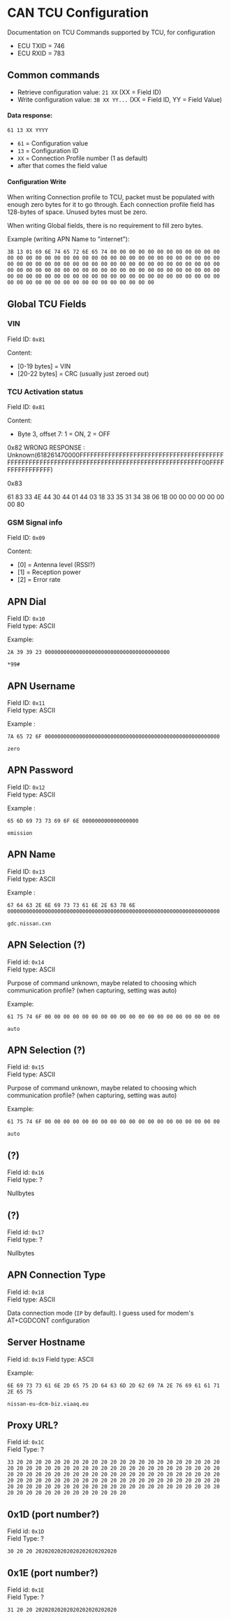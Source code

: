 # CAN TCU Configuration
Documentation on TCU Commands supported by TCU, for configuration

- ECU TXID = 746
- ECU RXID = 783

## Common commands
- Retrieve configuration value: `21 XX` (XX = Field ID)
- Write configuration value: `3B XX YY...` (XX = Field ID, YY = Field Value)

#### Data response:
`61 13 XX YYYY`
- `61` = Configuration value
- `13` = Configuration ID
- `XX` = Connection Profile number (1 as default)
- after that comes the field value

#### Configuration Write
When writing Connection profile to TCU, packet must be populated with enough zero bytes for it to go through.
Each connection profile field has 128-bytes of space. Unused bytes must be zero.

When writing Global fields, there is no requirement to fill zero bytes.

Example (writing APN Name to "internet"): 
```hex
3B 13 01 69 6E 74 65 72 6E 65 74 00 00 00 00 00 00 00 00 00 00 00 00 00 00 00 00 00 00 00 00 00 00 00 00 00 00 00 00 00 00 00 00 00 00 00 00 00 00 00 00 00 00 00 00 00 00 00 00 00 00 00 00 00 00 00 00 00 00 00 00 00 00 00 00 00 00 00 00 00 00 00 00 00 00 00 00 00 00 00 00 00 00 00 00 00 00 00 00 00 00 00 00 00 00 00 00 00 00 00 00 00 00 00 00 00 00 00 00 00 00 00 00 00 00 00 00 00 00 00 00
```

## Global TCU Fields

### VIN
Field ID: `0x81`

Content:
- [0-19 bytes] = VIN
- [20-22 bytes] = CRC (usually just zeroed out)

### TCU Activation status
Field ID: `0x81`

Content:
- Byte 3, offset 7: 1 = ON, 2 = OFF

0x82
WRONG RESPONSE : Unknown(618261470000FFFFFFFFFFFFFFFFFFFFFFFFFFFFFFFFFFFFFFFFFFFFFFFFFFFFFFFFFFFFFFFFFFFFFFFFFFFFFFFFFFFFFFFFFFFFFF00FFFFFFFFFFFFFFFF)

0x83

61 83 33 4E 44 30 44 01 44 03 18 33 35 31 34 38 06 1B 00 00 00 00 00 00 00 80 

### GSM Signal info
Field ID: `0x09`

Content:
- [0] = Antenna level (RSSI?)
- [1] = Reception power
- [2] = Error rate

## APN Dial

Field ID: `0x10`  
Field type: ASCII

Example:
```hex
2A 39 39 23 0000000000000000000000000000000000000000
```
```text
*99#
```

## APN Username
Field ID: `0x11`  
Field type: ASCII

Example :
```hex
7A 65 72 6F 00000000000000000000000000000000000000000000000000000000
```
```text
zero
```

## APN Password
Field ID: `0x12`  
Field type: ASCII

Example :
```hex
65 6D 69 73 73 69 6F 6E 000000000000000000
```
```text
emission
```

## APN Name
Field ID: `0x13`  
Field type: ASCII

Example :

```hex
67 64 63 2E 6E 69 73 73 61 6E 2E 63 78 6E 00000000000000000000000000000000000000000000000000000000000000000000
```
```text
gdc.nissan.cxn
```

## APN Selection (?)
Field id: `0x14`  
Field type: ASCII

Purpose of command unknown, maybe related to choosing which communication profile? (when capturing, setting was auto)

Example:
```hex
61 75 74 6F 00 00 00 00 00 00 00 00 00 00 00 00 00 00 00 00 00 00 00
```
```text
auto
```


## APN Selection (?)
Field id: `0x15`  
Field type: ASCII

Purpose of command unknown, maybe related to choosing which communication profile? (when capturing, setting was auto)

Example:
```hex
61 75 74 6F 00 00 00 00 00 00 00 00 00 00 00 00 00 00 00 00 00 00 00
```
```text
auto
```



## (?)
Field id: `0x16`  
Field type: ?

Nullbytes


## (?)
Field id: `0x17`  
Field type: ?

Nullbytes


## APN Connection Type
Field id: `0x18`  
Field type: ASCII

Data connection mode (`IP` by default). I guess used for modem's AT+CGDCONT configuration



## Server Hostname
Field id: `0x19`
Field type: ASCII

Example:

```hex
6E 69 73 73 61 6E 2D 65 75 2D 64 63 6D 2D 62 69 7A 2E 76 69 61 61 71 2E 65 75
```
```text
nissan-eu-dcm-biz.viaaq.eu
```

## Proxy URL?
Field id: `0x1C`  
Field Type: ?

```hex
33 20 20 20 20 20 20 20 20 20 20 20 20 20 20 20 20 20 20 20 20 20 20 20 20 20 20 20 20 20 20 20 20 20 20 20 20 20 20 20 20 20 20 20 20 20 20 20 20 20 20 20 20 20 20 20 20 20 20 20 20 20 20 20 20 20 20 20 20 20 20 20 20 20 20 20 20 20 20 20 20 20 20 20 20 20 20 20 20 20 20 20 20 20 20 20 20 20 20 20 20 20 20 20 20 20 20 20 20 20 20 20 20 20 20 20 20 20 20 20 20 20 20 20 20 20 20 20
```

## 0x1D (port number?)
Field id: `0x1D`  
Field Type: ?

```hex
30 20 20 20202020202020202020202020
```

## 0x1E (port number?)
Field id: `0x1E`  
Field Type: ?

```hex
31 20 20 20202020202020202020202020
```


